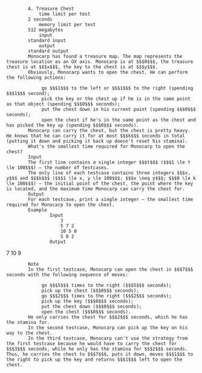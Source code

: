			A. Treasure Chest
				time limit per test
			2 seconds
				memory limit per test
			512 megabytes
				input
			standard input
				output
			standard output
			Monocarp has found a treasure map. The map represents the treasure location as an OX axis. Monocarp is at $$$0$$$, the treasure chest is at $$$x$$$, the key to the chest is at $$$y$$$.
			Obviously, Monocarp wants to open the chest. He can perform the following actions: 
			 
				 go $$$1$$$ to the left or $$$1$$$ to the right (spending $$$1$$$ second); 
				 pick the key or the chest up if he is in the same point as that object (spending $$$0$$$ seconds); 
				 put the chest down in his current point (spending $$$0$$$ seconds); 
				 open the chest if he's in the same point as the chest and has picked the key up (spending $$$0$$$ seconds). 
			Monocarp can carry the chest, but the chest is pretty heavy. He knows that he can carry it for at most $$$k$$$ seconds in total (putting it down and picking it back up doesn't reset his stamina).
			What's the smallest time required for Monocarp to open the chest?
			Input
			The first line contains a single integer $$$t$$$ ($$$1 \le t \le 100$$$) — the number of testcases.
			The only line of each testcase contains three integers $$$x, y$$$ and $$$k$$$ ($$$1 \le x, y \le 100$$$; $$$x \neq y$$$; $$$0 \le k \le 100$$$) — the initial point of the chest, the point where the key is located, and the maximum time Monocarp can carry the chest for.
			Output
			For each testcase, print a single integer — the smallest time required for Monocarp to open the chest.
			Example
					Input
						3
						5 7 2
						10 5 0
						5 8 2
					Output
					
7
10
9

			Note
			In the first testcase, Monocarp can open the chest in $$$7$$$ seconds with the following sequence of moves: 
			 
				 go $$$5$$$ times to the right ($$$5$$$ seconds); 
				 pick up the chest ($$$0$$$ seconds); 
				 go $$$2$$$ times to the right ($$$2$$$ seconds); 
				 pick up the key ($$$0$$$ seconds); 
				 put the chest down ($$$0$$$ seconds); 
				 open the chest ($$$0$$$ seconds). 
			He only carries the chest for $$$2$$$ seconds, which he has the stamina for.
			In the second testcase, Monocarp can pick up the key on his way to the chest.
			In the third testcase, Monocarp can't use the strategy from the first testcase because he would have to carry the chest for $$$3$$$ seconds, while he only has the stamina for $$$2$$$ seconds. Thus, he carries the chest to $$$7$$$, puts it down, moves $$$1$$$ to the right to pick up the key and returns $$$1$$$ left to open the chest.
